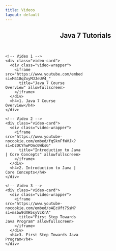 ```yaml
---
title: Videos
layout: default
---
```

<!-- Main content area: Video Gallery -->
<div class="main-content">

<h2 style="text-align:center; margin-bottom: 2rem;">Java 7 Tutorials</h2>

  <div class="video-gallery">

    <!-- Video 1 -->
    <div class="video-card">
      <div class="video-wrapper">
        <iframe src="https://www.youtube.com/embed/rCfuYjpV42s?si=M418qZxyMJJeUV4_" 
          title="Java 7 Course Overview" allowfullscreen>
        </iframe>
      </div>
      <h4>1. Java 7 Course Overview</h4>
    </div>

    <!-- Video 2 -->
    <div class="video-card">
      <div class="video-wrapper">
        <iframe src="https://www.youtube-nocookie.com/embed/fqSknFfWVJk?si=DzDCYhwPOnc0WksG" 
          title="Introduction to Java | Core Concepts" allowfullscreen>
        </iframe>
      </div>
      <h4>2. Introduction to Java | Core Concepts</h4>
    </div>

    <!-- Video 3 -->
    <div class="video-card">
      <div class="video-wrapper">
        <iframe src="https://www.youtube-nocookie.com/embed/oAEcUft7SsM?si=msbw9dXH5syVcKrA" 
          title="First Step Towards Java Program" allowfullscreen>
        </iframe>
      </div>
      <h4>3. First Step Towards Java Program</h4>
    </div>

  </div>

</div>

<style>
/* Gallery Grid */
.video-gallery {
  display: grid;
  grid-template-columns: 1fr; /* single column on small screens */
  gap: 20px;
  max-width: 1200px;
  margin: 0 auto;
}

/* Medium screens (tablets) */
@media (min-width: 768px) {
  .video-gallery {
    grid-template-columns: repeat(2, 1fr);
  }
}

/* Large screens (desktop) */
@media (min-width: 1200px) {
  .video-gallery {
    grid-template-columns: repeat(3, 1fr);
  }
}

/* Extra-large screens */
@media (min-width: 1600px) {
  .video-gallery {
    grid-template-columns: repeat(4, 1fr);
  }
}

/* Video Card */
.video-card {
  border-radius: 10px;
  overflow: hidden;
  box-shadow: 0 4px 15px rgba(0,0,0,0.15);
}

/* Video wrapper for 16:9 aspect ratio */
.video-wrapper {
  position: relative;
  width: 100%;
  padding-top: 56.25%; /* 16:9 aspect ratio */
}

.video-wrapper iframe {
  position: absolute;
  top: 0;
  left: 0;
  width: 100%;
  height: 100%;
  border: none;
  border-radius: 10px 10px 0 0;
}

/* Video Title */
.video-card h4 {
  text-align: center;
  margin: 8px 0;
  font-weight: 600;
  font-size: 1rem;
}
</style>
